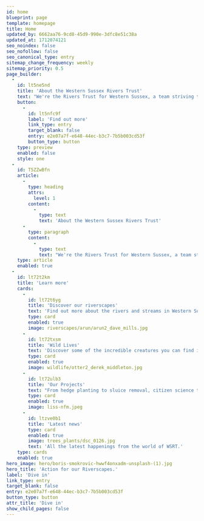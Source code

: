 ```yaml
---
id: home
blueprint: page
template: homepage
title: Home
updated_by: 6662aa76-9cd8-45d9-990e-3dfc8e51c38a
updated_at: 1712074121
seo_noindex: false
seo_nofollow: false
seo_canonical_type: entry
sitemap_change_frequency: weekly
sitemap_priority: 0.5
page_builder:
  -
    id: lt5ne5nd
    title: 'About the Western Sussex Rivers Trust'
    text: "We're the Rivers Trust for Western Sussex, a team striving to protect and restore resilient, vibrant riverscapes for wildlife and people.  From the bold sweeping Arun in the east to the precious Ems in the west, we care for our rivers and the landscapes with which they are entwined - our riverscapes."
    button:
      -
        id: lt5nfc9f
        label: 'Find out more'
        link_type: entry
        target_blank: false
        entry: e2e07a7f-e648-44ec-b3c7-7b5b003cd53f
        button_type: button
    type: preview
    enabled: false
    style: one
  -
    id: T5ZZwBfn
    article:
      -
        type: heading
        attrs:
          level: 1
        content:
          -
            type: text
            text: 'About the Western Sussex Rivers Trust'
      -
        type: paragraph
        content:
          -
            type: text
            text: "We're the Rivers Trust for Western Sussex, a team striving to protect and restore resilient, vibrant riverscapes for wildlife and people.  From the bold sweeping Arun in the east to the precious Ems in the west, we care for our rivers and the landscapes with which they are entwined - our riverscapes."
    type: article
    enabled: true
  -
    id: lt72t2km
    title: 'Learn more'
    cards:
      -
        id: lt72t6yg
        title: 'Discover our riverscapes'
        text: 'Find out more about the rivers and streams in Western Sussex and some of the incredible wildlife they support.'
        type: card
        enabled: true
        image: riverscapes/arun/arun2_dave_mills.jpg
      -
        id: lt72txsm
        title: 'Wild Lives'
        text: 'Discover some of the incredible creatures you can find in or near our rivers. From wiggly eels to swooping eagles, this precious habitat is home to an array of stunning wildlife.'
        type: card
        enabled: true
        image: wildlife/otter2_derek_middleton.jpg
      -
        id: lt72ulb3
        title: 'Our Projects'
        text: "From hedge planting to sluice removal, citizen science to saving black poplars, restoring ancient channels to revitalising chalk streams, and inspiring kids to creating climate resilient playgrounds....there's a lot happening for our rivers!"
        type: card
        enabled: true
        image: liss-nfm.jpeg
      -
        id: ltzve0b1
        title: 'Latest news'
        type: card
        enabled: true
        image: trees_plants/dsc_0126.jpg
        text: 'All the latest happenings from the world of WSRT.'
    type: cards
    enabled: true
hero_image: hero/boris-smokrovic-hwwf4onxadm-unsplash-(1).jpg
hero_title: 'Action for our Riverscapes.'
label: 'Dive in'
link_type: entry
target_blank: false
entry: e2e07a7f-e648-44ec-b3c7-7b5b003cd53f
button_type: button
attr_title: 'Dive in'
show_child_pages: false
---
```

